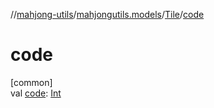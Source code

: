 //[mahjong-utils](../../../index.md)/[mahjongutils.models](../index.md)/[Tile](index.md)/[code](code.md)

# code

[common]\
val [code](code.md): [Int](https://kotlinlang.org/api/latest/jvm/stdlib/kotlin-stdlib/kotlin/-int/index.html)
